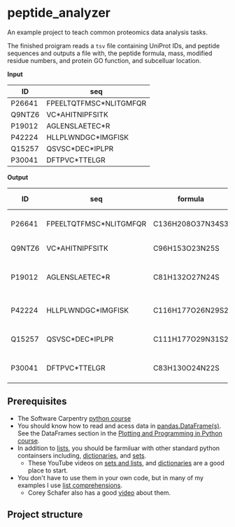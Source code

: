 # peptide_analyzer
An example project to teach common proteomics data analysis tasks.

The finished proigram reads a `tsv` file containing UniProt IDs, and peptide sequences and outputs a file with,
the peptide formula, mass, modified residue numbers, and protein GO function, and subcelluar location.

__Input__

| ID     | seq
| ------ | ------ |
| P26641 | FPEELTQTFMSC\*NLITGMFQR |
| Q9NTZ6 | VC\*AHITNIPFSITK |
| P19012 | AGLENSLAETEC\*R |
| P42224 | HLLPLWNDGC\*IMGFISK |
| Q15257 | QSVSC\*DEC\*IPLPR |
| P30041 | DFTPVC\*TTELGR |

__Output__

| ID | seq | formula | mass | modified residues | go fxn | subcelluar loc |
| ------ | ------ | ------ | ------ | ------ | ------ | ------ |
| P26641 | FPEELTQTFMSC\*NLITGMFQR | C136H208O37N34S3 | 3005.4609 | C339 | cadherin binding, ... | no\_annotated\_location |
| Q9NTZ6 | VC\*AHITNIPFSITK | C96H153O23N25S | 2056.12974 | C545 | RNA binding | nucleus |
| P19012 | AGLENSLAETEC\*R | C81H132O27N24S | 1904.94188 | C355 | scaffold protein binding, ... | no\_annotated\_location |
| P42224 | HLLPLWNDGC\*IMGFISK | C116H177O26N29S2 | 2456.28674 | C577 | cadherin binding, ... | nucleus, cytoplasm |
| Q15257 | QSVSC\*DEC\*IPLPR | C111H177O29N31S2 | 2472.27761 | C91\|C94 | ATP binding, ... | nucleus, cytoplasm |
| P30041 | DFTPVC\*TTELGR | C83H130O24N22S | 1850.93535 | C47 | cadherin binding, ... | lysosome, cytoplasm |

## Prerequisites

* The Software Carpentry [python course](http://swcarpentry.github.io/python-novice-inflammation/index.html)
* You should know how to read and acess data in [pandas.DataFrame(s)](https://pandas.pydata.org/pandas-docs/stable/reference/api/pandas.DataFrame.html). See the DataFrames section in the [Plotting and Programming in Python course](http://swcarpentry.github.io/python-novice-gapminder/07-reading-tabular/index.html).
* In addition to [lists](https://docs.python.org/3/tutorial/introduction.html#lists), you should be farmiluar with other standard python containsers including, [dictionaries](https://docs.python.org/3/tutorial/datastructures.html#dictionaries), and [sets](https://docs.python.org/3/tutorial/datastructures.html#sets). 
    * These YouTube videos on [sets and lists](https://www.youtube.com/watch?v=W8KRzm-HUcc), and [dictionaries](https://www.youtube.com/watch?v=daefaLgNkw0) are a good place to start.
* You don't have to use them in your own code, but in many of my examples I use [list comprehensions](https://docs.python.org/3/tutorial/datastructures.html#list-comprehensions).
    * Corey Schafer also has a good [video](https://www.youtube.com/watch?v=3dt4OGnU5sM) about them.

## Project structure
